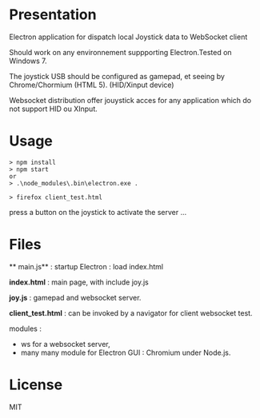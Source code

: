 Presentation
===
Electron application  for dispatch local Joystick data to WebSocket client 



Should work on any environnement suppporting Electron.Tested on Windows 7.

The joystick USB should be configured as gamepad, et  seeing by  Chrome/Chormium (HTML 5).
(HID/Xinput device)

Websocket distribution offer jouystick acces for any application which 
do not support HID ou XInput.

Usage
=== 

```
> npm install
> npm start
or
> .\node_modules\.bin\electron.exe .

> firefox client_test.html
```

press a button on the  joystick to activate the server ...

Files
===

** main.js** : startup Electron : load index.html

**index.html** : main page, with include joy.js

**joy.js** : gamepad and websocket server.

**client_test.html** : can be invoked by a navigator for client websocket test.

modules :
*  ws for a websocket server,
*  many many module for Electron  GUI : Chromium under Node.js.
   
License
====
MIT
